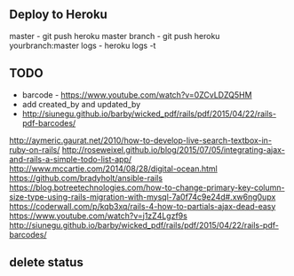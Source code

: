 
Deploy to Heroku
------------------
master - git push heroku master
branch - git push heroku yourbranch:master
logs - heroku logs -t


TODO
-----------
* barcode - https://www.youtube.com/watch?v=0ZCvLDZQ5HM
* add created_by and updated_by
* http://siunegu.github.io/barby/wicked_pdf/rails/pdf/2015/04/22/rails-pdf-barcodes/

http://aymeric.gaurat.net/2010/how-to-develop-live-search-textbox-in-ruby-on-rails/
http://roseweixel.github.io/blog/2015/07/05/integrating-ajax-and-rails-a-simple-todo-list-app/
http://www.mccartie.com/2014/08/28/digital-ocean.html
https://github.com/bradyholt/ansible-rails
https://blog.botreetechnologies.com/how-to-change-primary-key-column-size-type-using-rails-migration-with-mysql-7a0f74c9e24d#.xw6ng0upx
https://coderwall.com/p/kqb3xq/rails-4-how-to-partials-ajax-dead-easy
https://www.youtube.com/watch?v=j1zZ4Lgzf9s
http://siunegu.github.io/barby/wicked_pdf/rails/pdf/2015/04/22/rails-pdf-barcodes/

## delete status



